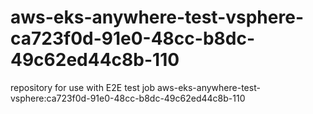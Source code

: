 # aws-eks-anywhere-test-vsphere-ca723f0d-91e0-48cc-b8dc-49c62ed44c8b-110
repository for use with E2E test job aws-eks-anywhere-test-vsphere:ca723f0d-91e0-48cc-b8dc-49c62ed44c8b-110
